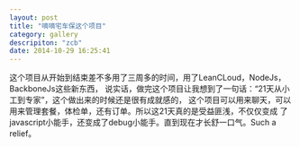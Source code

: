 ```yaml
---
layout: post
title: "嘀嘀宅车保这个项目"
category: gallery
descripiton: "zcb"
date: 2014-10-29 16:25:41
---
```

这个项目从开始到结束差不多用了三周多的时间，用了LeanCLoud，NodeJs，BackboneJs这些新东西，
说实话，做完这个项目让我想到了一句话：“21天从小工到专家”，这个做出来的时候还是很有成就感的，
这个项目可以用来聊天，可以用来管理套餐，体检单，还有订单。所以这21天真的是受益匪浅，不仅仅变成
了javascript小能手，还变成了debug小能手。直到现在才长舒一口气。Such a relief。
